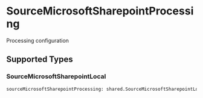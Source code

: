 # SourceMicrosoftSharepointProcessing

Processing configuration


## Supported Types

### SourceMicrosoftSharepointLocal

```python
sourceMicrosoftSharepointProcessing: shared.SourceMicrosoftSharepointLocal = /* values here */
```

